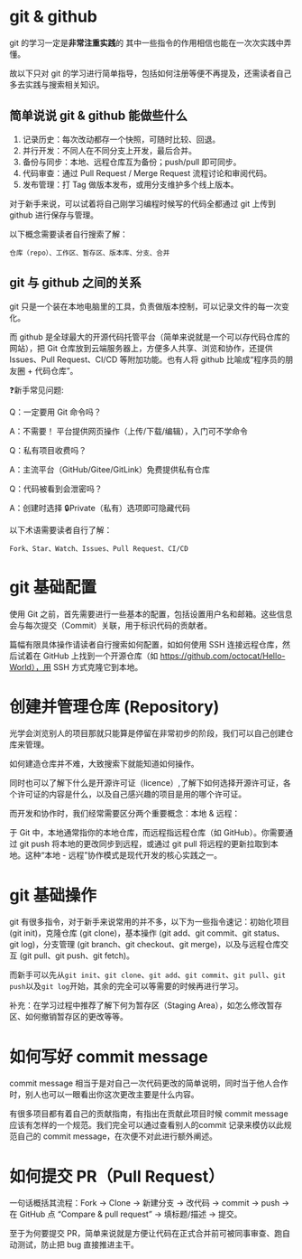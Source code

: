 # git & github

git 的学习一定是**非常注重实践**的
其中一些指令的作用相信也能在一次次实践中弄懂。

故以下只对 git 的学习进行简单指导，包括如何注册等便不再提及，还需读者自己多去实践与搜索相关知识。

## 简单说说 git & github 能做些什么
1. 记录历史：每次改动都存一个快照，可随时比较、回退。
2. 并行开发：不同人在不同分支上开发，最后合并。
3. 备份与同步：本地、远程仓库互为备份；push/pull 即可同步。
4. 代码审查：通过 Pull Request / Merge Request 流程讨论和审阅代码。
5. 发布管理：打 Tag 做版本发布，或用分支维护多个线上版本。

对于新手来说，可以试着将自己刚学习编程时候写的代码全都通过 git 上传到 github 进行保存与管理。

以下概念需要读者自行搜索了解：
```
仓库（repo）、工作区、暂存区、版本库、分支、合并
```

## git 与 github 之间的关系
git 只是一个装在本地电脑里的工具，负责做版本控制，可以记录文件的每一次变化。

而 github 是全球最大的开源代码托管平台（简单来说就是一个可以存代码仓库的网站），把 Git 仓库放到云端服务器上，方便多人共享、浏览和协作，还提供 Issues、Pull Request、CI/CD 等附加功能。也有人将 github 比喻成“程序员的朋友圈 + 代码仓库”。

❓新手常见问题:

Q：一定要用 Git 命令吗？

A：不需要！ 平台提供网页操作（上传/下载/编辑），入门可不学命令

Q：私有项目收费吗？

A：主流平台（GitHub/Gitee/GitLink）免费提供私有仓库

Q：代码被看到会泄密吗？

A：创建时选择 🔒Private（私有）选项即可隐藏代码

以下术语需要读者自行了解：
```
Fork、Star、Watch、Issues、Pull Request、CI/CD
```

# git 基础配置
使用 Git 之前，首先需要进行一些基本的配置，包括设置用户名和邮箱。这些信息会与每次提交（Commit）关联，用于标识代码的贡献者。

篇幅有限具体操作请读者自行搜索如何配置，如如何使用 SSH 连接远程仓库，然后试着在 GitHub 上找到一个开源仓库（如 https://github.com/octocat/Hello-World），用 SSH 方式克隆它到本地。

# 创建并管理仓库 (Repository)
光学会浏览别人的项目那就只能算是停留在非常初步的阶段，我们可以自己创建仓库来管理。

如何建造仓库并不难，大致搜索下就能知道如何操作。

同时也可以了解下什么是开源许可证（licence）,了解下如何选择开源许可证，各个许可证的内容是什么，以及自己感兴趣的项目是用的哪个许可证。

而开发和协作时，我们经常需要区分两个重要概念：本地 & 远程：

于 Git 中，本地通常指你的本地仓库，而远程指远程仓库（如 GitHub）。你需要通过 git push 将本地的更改同步到远程，或通过 git pull 将远程的更新拉取到本地。这种“本地 - 远程”协作模式是现代开发的核心实践之一。

# git 基础操作
git 有很多指令，对于新手来说常用的并不多，以下为一些指令速记：初始化项目 (git init)，克隆仓库 (git clone)，基本操作 (git add、git commit、git status、git log)，分支管理 (git branch、git checkout、git merge)，以及与远程仓库交互 (git pull、git push、git fetch)。

而新手可以先从`git init`、`git clone`、`git add`、`git commit`、`git pull`、`git push`以及`git log`开始，其余的完全可以等需要的时候再进行学习。

补充：在学习过程中推荐了解下何为暂存区（Staging Area），如怎么修改暂存区、如何撤销暂存区的更改等等。

# 如何写好 commit message
commit message 相当于是对自己一次代码更改的简单说明，同时当于他人合作时，别人也可以一眼看出你这次更改主要是什么内容。

有很多项目都有着自己的贡献指南，有指出在贡献此项目时候 commit
 message 应该有怎样的一个规范。我们完全可以通过查看别人的commit 记录来模仿以此规范自己的 commit message，在次便不对此进行额外阐述。

# 如何提交 PR（Pull Request）
一句话概括其流程：Fork → Clone → 新建分支 → 改代码 → commit → push → 在 GitHub 点 “Compare & pull request” → 填标题/描述 → 提交。

至于为何要提交 PR，简单来说就是方便让代码在正式合并前可被同事审查、跑自动测试，防止把 bug 直接推进主干。
